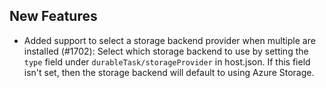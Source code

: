 
## New Features
- Added support to select a storage backend provider when multiple are installed (#1702): Select which storage backend to use by setting the `type` field under `durableTask/storageProvider` in host.json. If this field isn't set, then the storage backend will default to using Azure Storage.